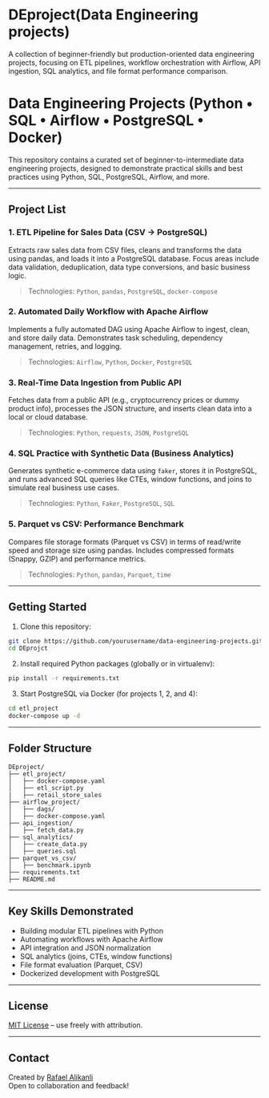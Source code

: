 # DEproject(Data Engineering projects)
A collection of beginner-friendly but production-oriented data engineering projects, focusing on ETL pipelines, workflow orchestration with Airflow, API ingestion, SQL analytics, and file format performance comparison.

# Data Engineering Projects (Python • SQL • Airflow • PostgreSQL • Docker)

This repository contains a curated set of beginner-to-intermediate data engineering projects, designed to demonstrate practical skills and best practices using Python, SQL, PostgreSQL, Airflow, and more.

---

## Project List

### 1. ETL Pipeline for Sales Data (CSV → PostgreSQL)
Extracts raw sales data from CSV files, cleans and transforms the data using pandas, and loads it into a PostgreSQL database. Focus areas include data validation, deduplication, data type conversions, and basic business logic.

> Technologies: `Python`, `pandas`, `PostgreSQL`, `docker-compose`

### 2. Automated Daily Workflow with Apache Airflow
Implements a fully automated DAG using Apache Airflow to ingest, clean, and store daily data. Demonstrates task scheduling, dependency management, retries, and logging.

> Technologies: `Airflow`, `Python`, `Docker`, `PostgreSQL`

### 3. Real-Time Data Ingestion from Public API
Fetches data from a public API (e.g., cryptocurrency prices or dummy product info), processes the JSON structure, and inserts clean data into a local or cloud database.

> Technologies: `Python`, `requests`, `JSON`, `PostgreSQL`

### 4. SQL Practice with Synthetic Data (Business Analytics)
Generates synthetic e-commerce data using `faker`, stores it in PostgreSQL, and runs advanced SQL queries like CTEs, window functions, and joins to simulate real business use cases.

> Technologies: `Python`, `Faker`, `PostgreSQL`, `SQL`

### 5. Parquet vs CSV: Performance Benchmark
Compares file storage formats (Parquet vs CSV) in terms of read/write speed and storage size using pandas. Includes compressed formats (Snappy, GZIP) and performance metrics.

> Technologies: `Python`, `pandas`, `Parquet`, `time`
---

## Getting Started

1. Clone this repository:

```bash
git clone https://github.com/yourusername/data-engineering-projects.git
cd DEprojct
```

2. Install required Python packages (globally or in virtualenv):

```bash
pip install -r requirements.txt
```

3. Start PostgreSQL via Docker (for projects 1, 2, and 4):

```bash
cd etl_project
docker-compose up -d
```

---

## Folder Structure

```
DEproject/
├── etl_project/
│   ├── docker-compose.yaml
│   ├── etl_script.py
|   ├── retail_store_sales
├── airflow_project/
│   ├── dags/
│   ├── docker-compose.yaml
├── api_ingestion/
│   ├── fetch_data.py
├── sql_analytics/
│   ├── create_data.py
│   ├── queries.sql
├── parquet_vs_csv/
│   ├── benchmark.ipynb
├── requirements.txt
├── README.md
```

---

## Key Skills Demonstrated

- Building modular ETL pipelines with Python
- Automating workflows with Apache Airflow
- API integration and JSON normalization
- SQL analytics (joins, CTEs, window functions)
- File format evaluation (Parquet, CSV)
- Dockerized development with PostgreSQL

---

## License

[MIT License](https://github.com/Rafo044/DEproject/tree/main?tab=MIT-1-ov-file) – use freely with attribution.

---

## Contact

Created by [Rafael Alikanli](https://github.com/Rafo044)  
Open to collaboration and feedback!
